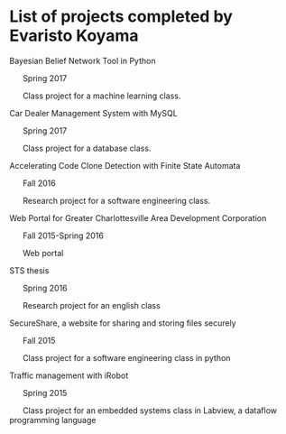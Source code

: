 # List of projects completed by Evaristo Koyama
Bayesian Belief Network Tool in Python

&nbsp;&nbsp;&nbsp;&nbsp;&nbsp;&nbsp;Spring 2017

&nbsp;&nbsp;&nbsp;&nbsp;&nbsp;&nbsp;Class project for a machine learning class.

Car Dealer Management System with MySQL	

&nbsp;&nbsp;&nbsp;&nbsp;&nbsp;&nbsp;Spring 2017

&nbsp;&nbsp;&nbsp;&nbsp;&nbsp;&nbsp;Class project for a database class.

Accelerating Code Clone Detection with Finite State Automata			

&nbsp;&nbsp;&nbsp;&nbsp;&nbsp;&nbsp;Fall 2016

&nbsp;&nbsp;&nbsp;&nbsp;&nbsp;&nbsp;Research project for a software engineering class.

Web Portal for Greater Charlottesville Area Development Corporation

&nbsp;&nbsp;&nbsp;&nbsp;&nbsp;&nbsp;Fall 2015-Spring 2016

&nbsp;&nbsp;&nbsp;&nbsp;&nbsp;&nbsp;Web portal

STS thesis		

&nbsp;&nbsp;&nbsp;&nbsp;&nbsp;&nbsp;Spring 2016

&nbsp;&nbsp;&nbsp;&nbsp;&nbsp;&nbsp;Research project for an english class

SecureShare, a website for sharing and storing files securely	

&nbsp;&nbsp;&nbsp;&nbsp;&nbsp;&nbsp;Fall 2015

&nbsp;&nbsp;&nbsp;&nbsp;&nbsp;&nbsp;Class project for a software engineering class in python

Traffic management with iRobot		

&nbsp;&nbsp;&nbsp;&nbsp;&nbsp;&nbsp;Spring 2015

&nbsp;&nbsp;&nbsp;&nbsp;&nbsp;&nbsp;Class project for an embedded systems class in Labview, a dataflow programming language
